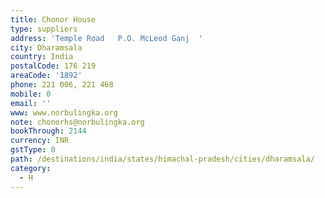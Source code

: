 ```yaml
---
title: Chonor House
type: suppliers
address: 'Temple Road   P.O. McLeod Ganj  '
city: Dharamsala
country: India
postalCode: 176 219
areaCode: '1892'
phone: 221 006, 221 468
mobile: 0
email: ''
www: www.norbulingka.org
note: chonorhs@norbulingka.org
bookThrough: 2144
currency: INR
gstType: 0
path: /destinations/india/states/himachal-pradesh/cities/dharamsala/
category:
  - H
---
```


